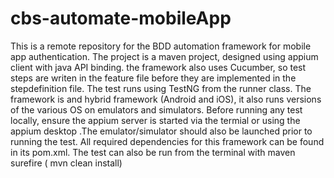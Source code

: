 # cbs-automate-mobileApp
This is a remote repository for the BDD automation framework for mobile app authentication. The project is a maven project, designed using appium client with java API
binding. the framework also uses Cucumber, so test steps are writen in the feature file before they are implemented in the stepdefinition file.
The test runs using TestNG from the runner class. The framework is and hybrid framework (Android and iOS), it also runs versions of the various
OS on emulators and simulators. Before running any test locally, ensure the appium server is started via the termial or using the appium desktop
.The emulator/simulator should also be launched prior to running the test. All required dependencies for this framework can be found in its 
pom.xml. The test can also be run from the terminal with maven surefire ( mvn clean install)
